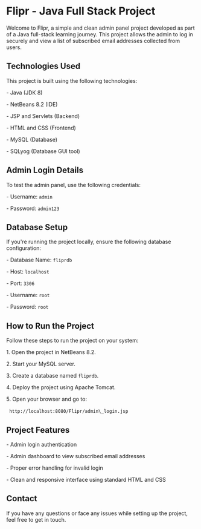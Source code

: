 # Flipr - Java Full Stack Project



Welcome to Flipr, a simple and clean admin panel project developed as part of a Java full-stack learning journey. This project allows the admin to log in securely and view a list of subscribed email addresses collected from users.



## Technologies Used

This project is built using the following technologies:



\- Java (JDK 8)

\- NetBeans 8.2 (IDE)

\- JSP and Servlets (Backend)

\- HTML and CSS (Frontend)

\- MySQL (Database)

\- SQLyog (Database GUI tool)



## Admin Login Details

To test the admin panel, use the following credentials:



\- Username: `admin`

\- Password: `admin123`



## Database Setup

If you're running the project locally, ensure the following database configuration:



\- Database Name: `fliprdb`

\- Host: `localhost`

\- Port: `3306`

\- Username: `root`

\- Password: `root`





## How to Run the Project

Follow these steps to run the project on your system:



1\. Open the project in NetBeans 8.2.

2\. Start your MySQL server.

3\. Create a database named `fliprdb`.

4\. Deploy the project using Apache Tomcat.

5\. Open your browser and go to:

&nbsp;  `http://localhost:8080/Flipr/admin\_login.jsp`



## Project Features

\- Admin login authentication

\- Admin dashboard to view subscribed email addresses

\- Proper error handling for invalid login

\- Clean and responsive interface using standard HTML and CSS



## Contact

If you have any questions or face any issues while setting up the project, feel free to get in touch.





